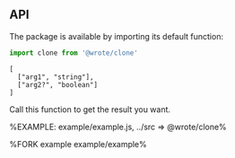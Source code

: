 
## API

The package is available by importing its default function:

```js
import clone from '@wrote/clone'
```

```### clone
[
  ["arg1", "string"],
  ["arg2?", "boolean"]
]
```

Call this function to get the result you want.

%EXAMPLE: example/example.js, ../src => @wrote/clone%

%FORK example example/example%
